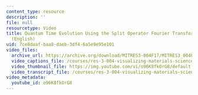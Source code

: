```yaml
---
content_type: resource
description: ''
file: null
resourcetype: Video
title: Quantum Time Evolution Using the Split Operator Fourier Transform Algorithm
  (English)
uid: 7ce8daaf-baa8-daeb-3df4-6a5e9e95e101
video_files:
  archive_url: https://archive.org/download/MITRES3-004F17/MITRES3_004F17_2017EPFL_anon2_en_300k.mp4
  video_captions_file: /courses/res-3-004-visualizing-materials-science-fall-2017/1c1737e1bfc154838722f06fab5a1faf_o96K8fkOrG8.vtt
  video_thumbnail_file: https://img.youtube.com/vi/o96K8fkOrG8/default.jpg
  video_transcript_file: /courses/res-3-004-visualizing-materials-science-fall-2017/a2a59295af9da2649d7d52fbcf1f3107_o96K8fkOrG8.pdf
video_metadata:
  youtube_id: o96K8fkOrG8
---
```


